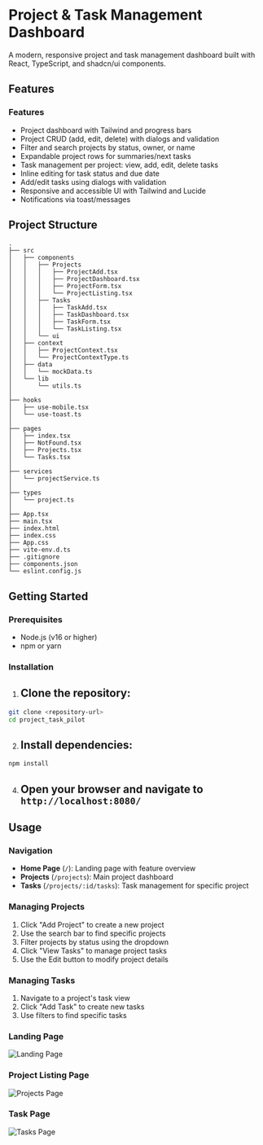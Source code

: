 # Project & Task Management Dashboard

A modern, responsive project and task management dashboard built with React, TypeScript, and shadcn/ui components.

## Features

### Features

- Project dashboard with Tailwind and progress bars
- Project CRUD (add, edit, delete) with dialogs and validation
- Filter and search projects by status, owner, or name
- Expandable project rows for summaries/next tasks
- Task management per project: view, add, edit, delete tasks
- Inline editing for task status and due date
- Add/edit tasks using dialogs with validation
- Responsive and accessible UI with Tailwind and Lucide
- Notifications via toast/messages



## Project Structure

```
.
├── src
│   ├── components
│   │   ├── Projects
│   │   │   ├── ProjectAdd.tsx
│   │   │   ├── ProjectDashboard.tsx
│   │   │   ├── ProjectForm.tsx
│   │   │   └── ProjectListing.tsx
│   │   ├── Tasks
│   │   │   ├── TaskAdd.tsx
│   │   │   ├── TaskDashboard.tsx
│   │   │   ├── TaskForm.tsx
│   │   │   └── TaskListing.tsx
│   │   └── ui
│   ├── context
│   │   ├── ProjectContext.tsx
│   │   └── ProjectContextType.ts
│   ├── data
│   │   └── mockData.ts
│   └── lib
│       └── utils.ts
│
├── hooks
│   ├── use-mobile.tsx
│   └── use-toast.ts
│
├── pages
│   ├── index.tsx
│   ├── NotFound.tsx
│   ├── Projects.tsx
│   └── Tasks.tsx
│
├── services
│   └── projectService.ts
│
├── types
│   └── project.ts
│
├── App.tsx
├── main.tsx
├── index.html
├── index.css
├── App.css
├── vite-env.d.ts
├── .gitignore
├── components.json
└── eslint.config.js

```

## Getting Started

### Prerequisites
- Node.js (v16 or higher)
- npm or yarn

### Installation

1. ## Clone the repository:
```bash
git clone <repository-url>
cd project_task_pilot
```

2. ## Install dependencies:
```bash
npm install
```


4. ## Open your browser and navigate to `http://localhost:8080/`


## Usage

### Navigation
- **Home Page** (`/`): Landing page with feature overview
- **Projects** (`/projects`): Main project dashboard
- **Tasks** (`/projects/:id/tasks`): Task management for specific project

### Managing Projects
1. Click "Add Project" to create a new project
2. Use the search bar to find specific projects
3. Filter projects by status using the dropdown
4. Click "View Tasks" to manage project tasks
5. Use the Edit button to modify project details

### Managing Tasks
1. Navigate to a project's task view
2. Click "Add Task" to create new tasks
3. Use filters to find specific tasks




### Landing Page
![Landing Page](/screenshots/main-page.png)

### Project Listing Page
![Projects Page](/screenshots/project-page.png)

### Task Page
![Tasks Page](screenshots/task-page.png)